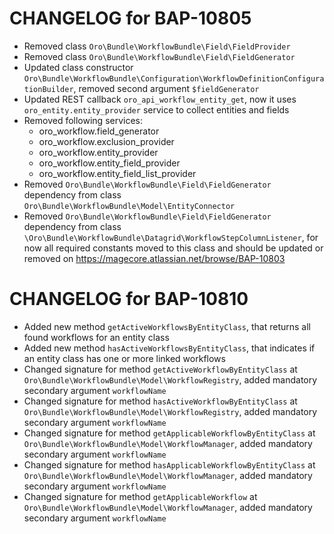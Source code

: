 CHANGELOG for BAP-10805
=======================
* Removed class `Oro\Bundle\WorkflowBundle\Field\FieldProvider`
* Removed class `Oro\Bundle\WorkflowBundle\Field\FieldGenerator`
* Updated class constructor `Oro\Bundle\WorkflowBundle\Configuration\WorkflowDefinitionConfigurationBuilder`, removed second argument `$fieldGenerator`
* Updated REST callback `oro_api_workflow_entity_get`, now it uses `oro_entity.entity_provider` service to collect entities and fields
* Removed following services:
    * oro_workflow.field_generator
    * oro_workflow.exclusion_provider
    * oro_workflow.entity_provider
    * oro_workflow.entity_field_provider
    * oro_workflow.entity_field_list_provider
* Removed `Oro\Bundle\WorkflowBundle\Field\FieldGenerator` dependency from class `Oro\Bundle\WorkflowBundle\Model\EntityConnector`
* Removed `Oro\Bundle\WorkflowBundle\Field\FieldGenerator` dependency from class ``\Oro\Bundle\WorkflowBundle\Datagrid\WorkflowStepColumnListener``, for now all required constants moved to this class and should be updated or removed on https://magecore.atlassian.net/browse/BAP-10803

CHANGELOG for BAP-10810
=======================
* Added new method `getActiveWorkflowsByEntityClass`, that returns all found workflows for an entity class
* Added new method `hasActiveWorkflowsByEntityClass`, that indicates if an entity class has one or more linked workflows
* Changed signature for method `getActiveWorkflowByEntityClass` at `Oro\Bundle\WorkflowBundle\Model\WorkflowRegistry`, added mandatory secondary argument `workflowName`
* Changed signature for method `hasActiveWorkflowByEntityClass` at `Oro\Bundle\WorkflowBundle\Model\WorkflowRegistry`, added mandatory secondary argument `workflowName`
* Changed signature for method `getApplicableWorkflowByEntityClass` at `Oro\Bundle\WorkflowBundle\Model\WorkflowManager`, added mandatory secondary argument `workflowName`
* Changed signature for method `hasApplicableWorkflowByEntityClass` at `Oro\Bundle\WorkflowBundle\Model\WorkflowManager`, added mandatory secondary argument `workflowName`
* Changed signature for method `getApplicableWorkflow` at `Oro\Bundle\WorkflowBundle\Model\WorkflowManager`, added mandatory secondary argument `workflowName`